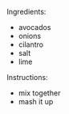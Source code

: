 Ingredients:
* avocados
* onions
* cilantro
* salt
* lime

Instructions:
* mix together
* mash it up
